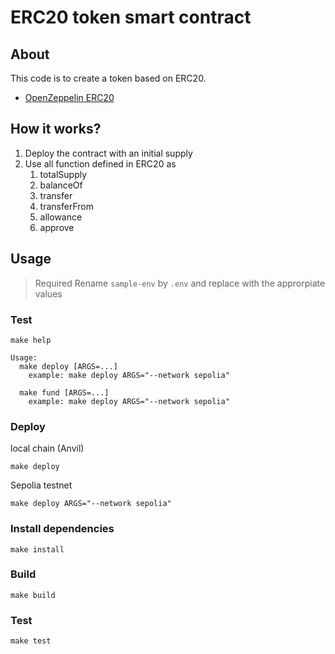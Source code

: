 # ERC20 token smart contract

## About

This code is to create a token based on ERC20.

- [OpenZeppelin ERC20](https://github.com/OpenZeppelin/openzeppelin-contracts/tree/master/contracts/token/ERC20)

## How it works?

1. Deploy the contract with an initial supply
2. Use all function defined in ERC20 as
   1. totalSupply
   2. balanceOf
   3. transfer
   4. transferFrom
   5. allowance
   6. approve

## Usage

> Required
> Rename `sample-env` by `.env` and replace with the approrpiate values

### Test 
```shell
make help
```
```
Usage:
  make deploy [ARGS=...]
    example: make deploy ARGS="--network sepolia"

  make fund [ARGS=...]
    example: make deploy ARGS="--network sepolia"
```



### Deploy
local chain (Anvil)
```shell
make deploy
```
Sepolia testnet
```shell
make deploy ARGS="--network sepolia"
```

### Install dependencies
```shell
make install
```

### Build
```shell
make build
```

### Test
```shell
make test
```